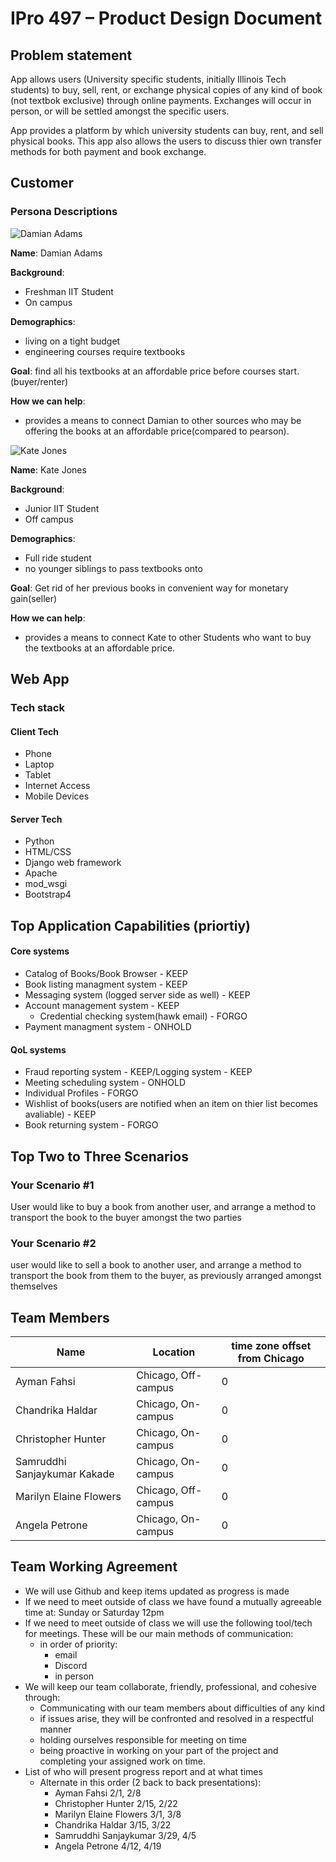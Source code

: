 # IPro 497 – Product Design Document

## Problem statement
App allows users (University specific students, initially Illinois Tech students) to buy, sell, rent, or exchange physical copies of any kind of book (not textbok exclusive) through online payments. Exchanges will occur in person, or will be settled amongst the specific users.

App provides a platform by which university students can buy, rent, and sell physical books. This app also allows the users to discuss thier own transfer methods for both payment and book exchange.
 
## Customer

### Persona Descriptions
![Damian Adams](https://image.shutterstock.com/image-photo/portrait-young-man-indian-origin-260nw-1850339038.jpg)

**Name**: Damian Adams

**Background**:
- Freshman IIT Student
- On campus

**Demographics**:
 - living on a tight budget 
 - engineering courses require textbooks 

 **Goal**: find all his textbooks at an affordable price before courses start.(buyer/renter)

 **How we can help**:
 - provides a means to connect Damian to other sources who may be offering the books at an affordable price(compared to pearson).


![Kate Jones](https://media.istockphoto.com/photos/asian-college-student-picture-id138017387?k=20&m=138017387&s=612x612&w=0&h=8_UuWJNQpmFvfDjRvdt3B-RVdwKGuzepAm-emyLuwrU=)

 **Name**: Kate Jones

**Background**:
- Junior IIT Student
- Off campus

**Demographics**:
 - Full ride student
 - no younger siblings to pass textbooks onto



 **Goal**: Get rid of her previous books in convenient way for monetary gain(seller)

 **How we can help**:
 - provides a means to connect Kate to other Students who want to buy the textbooks at an affordable price.
 

 
## Web App
### Tech stack
#### Client Tech 
- Phone
- Laptop
- Tablet
- Internet Access
- Mobile Devices
#### Server Tech
- Python
- HTML/CSS
- Django web framework
- Apache
- mod_wsgi
- Bootstrap4

## Top Application Capabilities (priortiy)
#### Core systems
- Catalog of Books/Book Browser - KEEP
- Book listing managment system - KEEP
- Messaging system (logged server side as well) - KEEP
- Account management system - KEEP
  - Credential checking system(hawk email) - FORGO
- Payment managment system - ONHOLD

#### QoL systems
- Fraud reporting system - KEEP/Logging system - KEEP
- Meeting scheduling system - ONHOLD
- Individual Profiles - FORGO
- Wishlist of books(users are notified when an item on thier list becomes avaliable) - KEEP
- Book returning system - FORGO


## Top Two to Three Scenarios

### Your Scenario #1
User would like to buy a book from another user, and arrange a method to transport the book to the buyer amongst the two parties
### Your Scenario #2
user would like to sell a book to another user, and arrange a method to transport the book from them to the buyer, as previously arranged amongst themselves 

## Team Members
| Name  |Location |  time zone offset from Chicago |
| --- | ----------- | ----------------------------|
| Ayman Fahsi | Chicago, Off-campus  | 0  | 
| Chandrika Haldar | Chicago, On-campus | 0 |
| Christopher Hunter | Chicago, On-campus | 0 |
| Samruddhi Sanjaykumar Kakade | Chicago, On-campus | 0 |
| Marilyn Elaine Flowers | Chicago, Off-campus | 0 |
| Angela Petrone | Chicago, On-campus | 0 |

## Team Working Agreement
- We will use Github and keep items updated as progress is made
- If we need to meet outside of class we have found a mutually agreeable time at: Sunday or Saturday 12pm
- If we need to meet outside of class we will use the following tool/tech for meetings. These will be our main methods of communication: 
    - in order of priority:
        - email
        - Discord
        - in person
- We will keep our team collaborate, friendly, professional, and cohesive through:
  - Communicating with our team members about difficulties of any kind
  - if issues arise, they will be confronted and  resolved in a respectful manner
  - holding ourselves responsible for meeting on time
  - being proactive in working on your part of the project and completing your assigned work on time.
- List of who will present progress report and at what times
    - Alternate in this order (2 back to back presentations):
        - Ayman Fahsi 2/1, 2/8
        - Christopher Hunter  2/15, 2/22
        - Marilyn Elaine Flowers 3/1, 3/8
        - Chandrika Haldar 3/15, 3/22
        - Samruddhi Sanjaykumar 3/29, 4/5
        - Angela Petrone 4/12, 4/19
         
      
